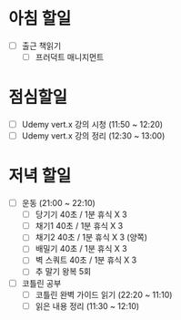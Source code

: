 
# 아침 할일
- [ ] 출근 책읽기
	- [ ] 프러덕트 매니지먼트

# 점심할일
- [ ] Udemy vert.x 강의 시청 (11:50 ~ 12:20)
- [ ] Udemy vert.x 강의 정리 (12:30 ~ 13:00)

# 저녁 할일
- [ ] 운동 (21:00 ~ 22:10)
	- [ ] 당기기 40초 / 1분 휴식 X 3
	- [ ] 채기1 40초 / 1분 휴식 X 3
	- [ ] 채기2 40초 / 1분 휴식 X 3 (양쪽)
	- [ ] 배밀기 40초 / 1분 휴식 X 3
	- [ ] 벽 스쿼트 40초 / 1분 휴식 X 3
	- [ ] 추 말기 왕복 5회
- [ ] 코틀린 공부
	- [ ] 코틀린 완벽 가이드 읽기 (22:20 ~ 11:10)
	- [ ] 읽은 내용 정리 (11:30 ~ 12:10)
